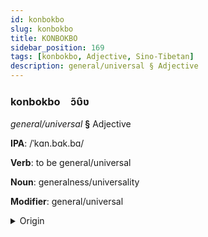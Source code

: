```yaml
---
id: konbokbo
slug: konbokbo
title: KONBOKBO
sidebar_position: 169
tags: [konbokbo, Adjective, Sino-Tibetan]
description: general/universal § Adjective
---
```


### konbokbo&emsp;<span kind="abugida">ɔ̃ʋ̑ʋ</span>

*general/universal* **§** Adjective

**IPA**: /ˈkɑn.bɑk.bɑ/

**Verb**: to be general/universal

**Noun**: generalness/universality

**Modifier**: general/universal

<details>
    <summary>Origin</summary>
    Khoirao kampakpa /kampakpa/<br/>
    <em>Sino-Tibetan Language Family</em>
</details>